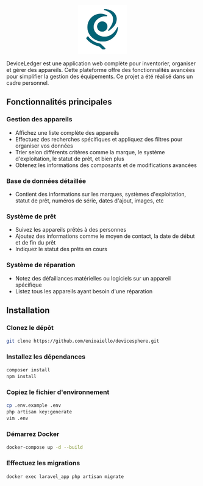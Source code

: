 <p align="center"><img src="public/images/logo.png" height="128"></p>

DeviceLedger est une application web complète pour inventorier, organiser et gérer des appareils. Cette plateforme offre des fonctionnalités avancées pour simplifier la gestion des équipements. Ce projet a été réalisé dans un cadre personnel.

## Fonctionnalités principales

### Gestion des appareils

- Affichez une liste complète des appareils
- Effectuez des recherches spécifiques et appliquez des filtres pour organiser vos données
- Trier selon différents critères comme la marque, le système d'exploitation, le statut de prêt, et bien plus
- Obtenez les informations des composants et de modifications avancées

### Base de données détaillée

- Contient des informations sur les marques, systèmes d'exploitation, statut de prêt, numéros de série, dates d'ajout, images, etc

### Système de prêt

- Suivez les appareils prêtés à des personnes
- Ajoutez des informations comme le moyen de contact, la date de début et de fin du prêt
- Indiquez le statut des prêts en cours

### Système de réparation

- Notez des défaillances matérielles ou logiciels sur un appareil spécifique
- Listez tous les appareils ayant besoin d'une réparation

## Installation

### Clonez le dépôt

````bash
git clone https://github.com/enioaiello/devicesphere.git
````

### Installez les dépendances

````bash
composer install
npm install
````

### Copiez le fichier d'environnement

````bash
cp .env.example .env
php artisan key:generate
vim .env
````

### Démarrez Docker

````bash
docker-compose up -d --build
````

### Effectuez les migrations

````bash
docker exec laravel_app php artisan migrate
````
